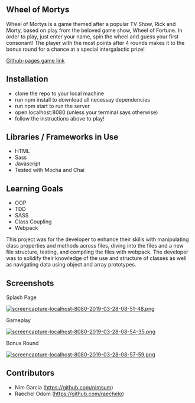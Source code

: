 ## Wheel of Mortys

Wheel of Mortys is a game themed after a popular TV Show, Rick and Morty, based on play from the beloved game show, Wheel of Fortune. In order to play, just enter your name, spin the wheel and guess your first consonant! The player with the most points after 4 rounds makes it to the bonus round for a chance at a special intergalactic prize!

[Github-pages game link](https://nimsum.github.io/wheel-of-mortys/)

## Installation

 - clone the repo to your local machine
 - run npm install to download all necessay dependencies
 - run npm start to run the server
 - open localhost:8080 (unless your terminal says otherwise)
 - follow the instructions above to play!
 
 ## Libraries / Frameworks in Use
 
 - HTML
 - Sass
 - Javascript
 - Tested with Mocha and Chai

## Learning Goals
 - OOP
 - TDD
 - SASS
 - Class Coupling
 - Webpack

This project was for the developer to enhance their skills with manipulating class properties and methods across files, diving into the files and a new file structure, testing, and compiling the files with webpack. The developer was to solidify their knowledge of the use and structure of classes as well as navigating data using object and array prototypes.

## Screenshots

Splash Page

[![screencapture-localhost-8080-2019-03-28-08-51-48.png](https://i.postimg.cc/zvKpbMSg/screencapture-localhost-8080-2019-03-28-08-51-48.png)](https://postimg.cc/5Q98Dsr4)

Gameplay

[![screencapture-localhost-8080-2019-03-28-08-54-35.png](https://i.postimg.cc/MZVYYCVc/screencapture-localhost-8080-2019-03-28-08-54-35.png)](https://postimg.cc/PNfZXF6h)

Bonus Round

[![screencapture-localhost-8080-2019-03-28-08-57-59.png](https://i.postimg.cc/Sxs8H32f/screencapture-localhost-8080-2019-03-28-08-57-59.png)](https://postimg.cc/4mDm981Y)

## Contributors
- Nim Garcia (https://github.com/nimsum)
- Raechel Odom (https://github.com/raechelo)
